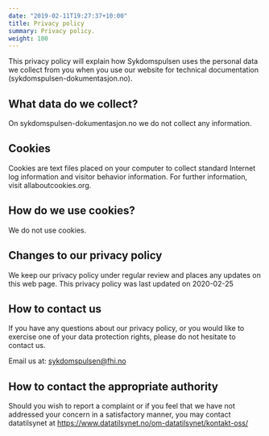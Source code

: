 ```yaml
---
date: "2019-02-11T19:27:37+10:00"
title: Privacy policy
summary: Privacy policy.
weight: 100
---
```


This privacy policy will explain how Sykdomspulsen uses the personal data we collect from you when you use our website for technical documentation (sykdomspulsen-dokumentasjon.no).

## What data do we collect?

On sykdomspulsen-dokumentasjon.no we do not collect any information.

## Cookies

Cookies are text files placed on your computer to collect standard Internet log information and visitor behavior information. For further information, visit allaboutcookies.org.

## How do we use cookies?

We do not use cookies.

## Changes to our privacy policy

We keep our privacy policy under regular review and places any updates on this web page. This privacy policy was last updated on 2020-02-25

## How to contact us

If you have any questions about our privacy policy, or you would like to exercise one of your data protection rights, please do not hesitate to contact us.

Email us at: sykdomspulsen@fhi.no

## How to contact the appropriate authority

Should you wish to report a complaint or if you feel that we have not addressed your concern in a satisfactory manner, you may contact datatilsynet at https://www.datatilsynet.no/om-datatilsynet/kontakt-oss/

